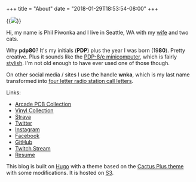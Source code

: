 +++
title = "About"
date = "2018-01-29T18:53:54-08:00"
+++

{{<img src="/images/about2.jpg">}}

Hi, my name is Phil Piwonka and I live in Seattle, WA with my [wife](https://kristawelch.com) and two cats.

Why **pdp80**? It's my initials (**PDP**) plus the year I was born (19**80**). Pretty creative. Plus it sounds like the [PDP-8/e minicomputer](https://en.wikipedia.org/wiki/PDP-8/E), which is fairly [stylish](/images/pdp8e.jpg). I'm not old enough to have ever used one of those though.

On other social media / sites I use the handle **wnka**, which is my last name transformed into [four letter radio station call letters](https://www.primermagazine.com/2010/field-manual/know-it-all-w’s-and-k’s-the-history-of-radio-and-television-call-letters).

Links:

* [Arcade PCB Collection](/pcb)
* [Vinyl Collection](/vinyl)
* [Strava](https://www.strava.com/athletes/6632067)
* [Twitter](https://twitter.com/wnka)
* [Instagram](https://instagram.com/wnka)
* [Facebook](https://facebook.com/phil.piwonka)
* [GitHub](https://github.com/wnka)
* [Twitch Stream](https://twitch.tv/pdp80)
* [Resume](http://philpiwonka.com)

This blog is built on [Hugo](http://www.gohugo.io/) with a theme based on the [Cactus Plus theme](https://github.com/nodejh/hugo-theme-cactus-plus) with some modifications. It is hosted on [S3](https://aws.amazon.com/s3/).
